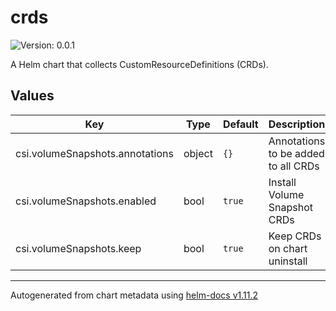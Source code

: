 # crds

![Version: 0.0.1](https://img.shields.io/badge/Version-0.0.1-informational?style=flat-square)

A Helm chart that collects CustomResourceDefinitions (CRDs).

## Values

| Key | Type | Default | Description |
|-----|------|---------|-------------|
| csi.volumeSnapshots.annotations | object | `{}` | Annotations to be added to all CRDs |
| csi.volumeSnapshots.enabled | bool | `true` | Install Volume Snapshot CRDs |
| csi.volumeSnapshots.keep | bool | `true` | Keep CRDs on chart uninstall |

----------------------------------------------
Autogenerated from chart metadata using [helm-docs v1.11.2](https://github.com/norwoodj/helm-docs/releases/v1.11.2)
